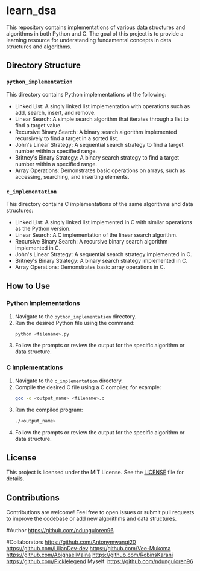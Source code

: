 # learn_dsa

This repository contains implementations of various data structures and algorithms in both Python and C. The goal of this project is to provide a learning resource for understanding fundamental concepts in data structures and algorithms.

## Directory Structure

### `python_implementation`

This directory contains Python implementations of the following:

- Linked List: A singly linked list implementation with operations such as add, search, insert, and remove.
- Linear Search: A simple search algorithm that iterates through a list to find a target value.
- Recursive Binary Search: A binary search algorithm implemented recursively to find a target in a sorted list.
- John's Linear Strategy: A sequential search strategy to find a target number within a specified range.
- Britney's Binary Strategy: A binary search strategy to find a target number within a specified range.
- Array Operations: Demonstrates basic operations on arrays, such as accessing, searching, and inserting elements.

### `c_implementation`

This directory contains C implementations of the same algorithms and data structures:

- Linked List: A singly linked list implemented in C with similar operations as the Python version.
- Linear Search: A C implementation of the linear search algorithm.
- Recursive Binary Search: A recursive binary search algorithm implemented in C.
- John's Linear Strategy: A sequential search strategy implemented in C.
- Britney's Binary Strategy: A binary search strategy implemented in C.
- Array Operations: Demonstrates basic array operations in C.

## How to Use

### Python Implementations

1. Navigate to the `python_implementation` directory.
2. Run the desired Python file using the command:
   ```bash
   python <filename>.py
   ```
3. Follow the prompts or review the output for the specific algorithm or data structure.

### C Implementations

1. Navigate to the `c_implementation` directory.
2. Compile the desired C file using a C compiler, for example:
   ```bash
   gcc -o <output_name> <filename>.c
   ```
3. Run the compiled program:
   ```bash
   ./<output_name>
   ```
4. Follow the prompts or review the output for the specific algorithm or data structure.

## License

This project is licensed under the MIT License. See the [LICENSE](./LICENSE) file for details.

## Contributions

Contributions are welcome! Feel free to open issues or submit pull requests to improve the codebase or add new algorithms and data structures.


#Author
https://github.com/ndunguloren96

#Collaborators
https://github.com/Antonymwangi20
https://github.com/LilianDev-dev
https://github.com/Vee-Mukoma
https://github.com/AbighaelMaina
https://github.com/RobinsKarani
https://github.com/Picklelegend
Myself: https://github.com/ndunguloren96

